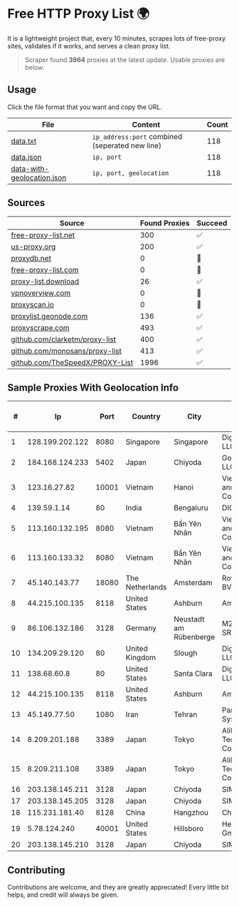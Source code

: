 
# Free HTTP Proxy List 🌍

It is a lightweight project that, every 10 minutes, scrapes lots of free-proxy sites, validates if it works, and serves a clean proxy list.


> Scraper found **3964** proxies at the latest update. Usable proxies are below.

## Usage

Click the file format that you want and copy the URL.


|File|Content|Count|
|----|-------|-----|
|[data.txt](https://raw.githubusercontent.com/themiralay/Proxy-List-World/master/data.txt)|`ip_address:port` combined (seperated new line)|118|
|[data.json](https://raw.githubusercontent.com/themiralay/Proxy-List-World/master/data.json)|`ip, port`|118|
|[data-with-geolocation.json](https://raw.githubusercontent.com/themiralay/Proxy-List-World/master/data-with-geolocation.json)|`ip, port, geolocation`|118|

## Sources

|Source|Found Proxies|Succeed|
|------|-------------|-------|
|[free-proxy-list.net](https://free-proxy-list.net)|300|✅|
|[us-proxy.org](https://www.us-proxy.org)|200|✅|
|[proxydb.net](http://proxydb.net)|0|🚫|
|[free-proxy-list.com](https://free-proxy-list.com/?page=&port=&type%5B%5D=http&type%5B%5D=https&up_time=0&search=Search)|0|🚫|
|[proxy-list.download](https://www.proxy-list.download/HTTP)|26|✅|
|[vpnoverview.com](https://vpnoverview.com/privacy/anonymous-browsing/free-proxy-servers)|0|🚫|
|[proxyscan.io](https://www.proxyscan.io)|0|🚫|
|[proxylist.geonode.com](https://proxylist.geonode.com/api/proxy-list?limit=300&page=1&sort_by=lastChecked&sort_type=desc&protocols=http,https)|136|✅|
|[proxyscrape.com](https://api.proxyscrape.com/v2/?request=displayproxies&protocol=http&timeout=10000&country=all&ssl=all&anonymity=all)|493|✅|
|[github.com/clarketm/proxy-list](https://raw.githubusercontent.com/clarketm/proxy-list/master/proxy-list-raw.txt)|400|✅|
|[github.com/monosans/proxy-list](https://raw.githubusercontent.com/monosans/proxy-list/main/proxies/http.txt)|413|✅|
|[github.com/TheSpeedX/PROXY-List](https://raw.githubusercontent.com/TheSpeedX/PROXY-List/master/http.txt)|1996|✅|


## Sample Proxies With Geolocation Info

|#|Ip|Port|Country|City|Internet Service Provider|
|-|--|----|-------|----|-------------------------|
|1|128.199.202.122|8080|Singapore|Singapore|DigitalOcean, LLC|
|2|184.168.124.233|5402|Japan|Chiyoda|GoDaddy.com, LLC|
|3|123.16.27.82|10001|Vietnam|Hanoi|VietNam Post and Telecom Corporation|
|4|139.59.1.14|80|India|Bengaluru|DIGITALOCEAN|
|5|113.160.132.195|8080|Vietnam|Bẩn Yên Nhân|VietNam Post and Telecom Corporation|
|6|113.160.133.32|8080|Vietnam|Bẩn Yên Nhân|VietNam Post and Telecom Corporation|
|7|45.140.143.77|18080|The Netherlands|Amsterdam|RoyaleHosting BV|
|8|44.215.100.135|8118|United States|Ashburn|Amazon.com|
|9|86.106.132.186|3128|Germany|Neustadt am Rübenberge|M247 Europe SRL|
|10|134.209.29.120|80|United Kingdom|Slough|DigitalOcean, LLC|
|11|138.68.60.8|80|United States|Santa Clara|DigitalOcean, LLC|
|12|44.215.100.135|8118|United States|Ashburn|Amazon.com|
|13|45.149.77.50|1080|Iran|Tehran|Pars Parva System LLC|
|14|8.209.201.188|3389|Japan|Tokyo|Alibaba (US) Technology Co., Ltd.|
|15|8.209.211.108|3389|Japan|Tokyo|Alibaba (US) Technology Co., Ltd.|
|16|203.138.145.211|3128|Japan|Chiyoda|SIMPLEIA|
|17|203.138.145.205|3128|Japan|Chiyoda|SIMPLEIA|
|18|115.231.181.40|8128|China|Hangzhou|China Telecom|
|19|5.78.124.240|40001|United States|Hillsboro|Hetzner Online GmbH|
|20|203.138.145.210|3128|Japan|Chiyoda|SIMPLEIA|



## Contributing

Contributions are welcome, and they are greatly appreciated! Every
little bit helps, and credit will always be given.

